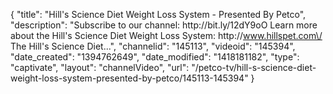 {
    "title": "Hill's Science Diet Weight Loss System - Presented By Petco",
    "description": "Subscribe to our channel: http:\/\/bit.ly\/12dY9oO Learn more about the Hill's Science Diet Weight Loss System: http:\/\/www.hillspet.com\/ The Hill's Science Diet...",
    "channelid": "145113",
    "videoid": "145394",
    "date_created": "1394762649",
    "date_modified": "1418181182",
    "type": "captivate",
    "layout": "channelVideo",
    "url": "\/petco-tv\/hill-s-science-diet-weight-loss-system-presented-by-petco\/145113-145394"
}
